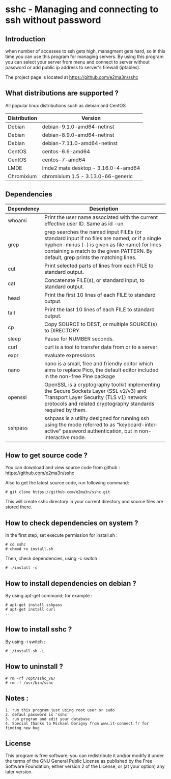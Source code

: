 # sshc - Managing and connecting to ssh without password 
## Introduction
when number of accesses to ssh gets high, managment gets hard, so in this time you can use this program for managing servers. By using this program you can select your server from menu and connect to server without password or add public ip address to server's firewall (iptables).

The project page is located at https://github.com/e2ma3n/sshc

## What distributions are supported ?
All popular linux distributions such as debian and CentOS

| Distribution | Version |
| ---------- | ----------- |
| Debian     | debian-9.1.0-amd64-netinst |
| Debian     | debian-8.9.0-amd64-netinst |
| Debian     | debian-7.11.0-amd64-netinst |
| CentOS     | centos-6.6-amd64 |
| CentOS     | centos-7-amd64 |
| LMDE       | lmde2 mate desktop - 3.16.0-4-amd64 |
| Chromixium | chromixium 1.5 - 3.13.0-66-generic |


## Dependencies

| Dependency | Description |
| ---------- | ----------- |
| whoami     | Print the user name associated with the current effective user ID.  Same as id -un. |
| grep       | grep searches the named input FILEs (or standard input if no files are named, or if a single hyphen-minus (-) is given as file name) for lines containing a match to the given PATTERN.  By default, grep prints the matching lines. |
| cut        | Print selected parts of lines from each FILE to standard output. |
| cat        | Concatenate FILE(s), or standard input, to standard output. |
| head       | Print the first 10 lines of each FILE to standard output. |
| tail       | Print the last 10 lines of each FILE to standard output. |
| cp         | Copy SOURCE to DEST, or multiple SOURCE(s) to DIRECTORY. |
| sleep      | Pause for NUMBER seconds. |
| curl       | curl is a tool to transfer data from or to a server. |
| expr       | evaluate expressions |
| nano       | nano is a small, free and friendly editor which aims to replace Pico, the default editor included in the non-free Pine package |
| openssl    | OpenSSL is a cryptography toolkit implementing the Secure Sockets Layer (SSL v2/v3) and Transport Layer Security (TLS v1) network protocols and related cryptography standards required by them. |
| sshpass    | sshpass is a utility designed for running ssh using the mode referred to as "keyboard-inter‐active" password authentication, but in non-interactive mode. |

## How to get source code ?
You can download and view source code from github : https://github.com/e2ma3n/sshc

Also to get the latest source code, run following command:
```
# git clone https://github.com/e2ma3n/sshc.git
```
This will create sshc directory in your current directory and source files are stored there.

## How to check dependencies on system ?
In the first step, set execute permission for install.sh :
```
# cd sshc
# chmod +x install.sh
```
Then, check dependencies, using -c switch :
```
# ./install -c
```

## How to install dependencies on debian ?
By using apt-get command; for example :
```
# apt-get install sshpass
# apt-get install curl
...
```

## How to install sshc ?
By using -i switch :
```
# ./install.sh -i
```

## How to uninstall ?
```
# rm -rf /opt/sshc_v6/
# rm -f /usr/bin/sshc
```


## Notes :
	1. run this program just using root user or sudo
	2. defaul password is 'sshc'
	3. run program and edit your database
	4. Special thanks to Mickael Dorigny from www.it-connect.fr for finding new bug

## License
This program is free software; you can redistribute it and/or modify it under the terms of the GNU General Public License as published by the Free Software Foundation; either version 2 of the License, or (at your option) any later version.
